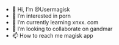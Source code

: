 - 👋 Hi, I’m @Usermagisk
- 👀 I’m interested in porn
- 🌱 I’m currently learning xnxx. com
- 💞️ I’m looking to collaborate on gandmar
- 📫 How to reach me magisk app
<!---
Usermagisk/Usermagisk is a ✨ special ✨ repository because its `README.md` (this file) appears on your GitHub profile.
You can click the Preview link to take a look at your changes.
--->
